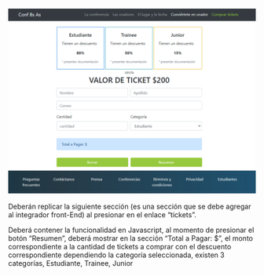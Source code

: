 ![Imagen](./assets/imagenes/Final_js_front_2021.png)

Deberán replicar la siguiente sección (es una sección que se debe agregar al integrador front-End) al presionar en el enlace “tickets”.

Deberá contener la funcionalidad en Javascript, al momento de presionar el botón “Resumen”, deberá mostrar en la sección “Total a Pagar: $”, el monto correspondiente a la cantidad de tickets a comprar con el descuento correspondiente dependiendo la categoría seleccionada, existen 3 categorías, Estudiante, Trainee, Junior

